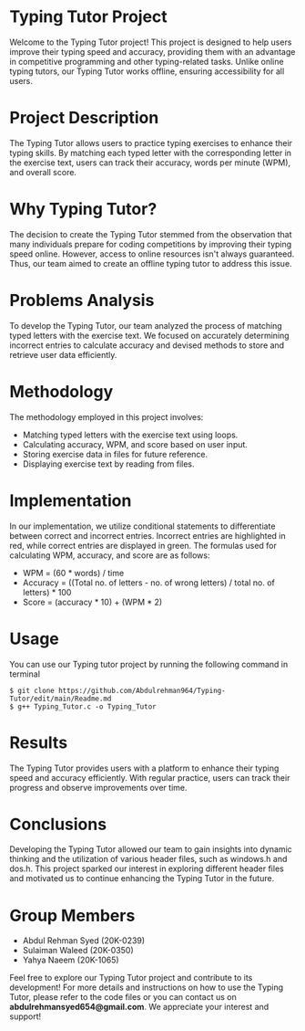# Typing Tutor Project

Welcome to the Typing Tutor project! This project is designed to help users improve their typing speed and accuracy, providing them with an advantage in competitive programming and other typing-related tasks. Unlike online typing tutors, our Typing Tutor works offline, ensuring accessibility for all users.

# Project Description
The Typing Tutor allows users to practice typing exercises to enhance their typing skills. By matching each typed letter with the corresponding letter in the exercise text, users can track their accuracy, words per minute (WPM), and overall score.

# Why Typing Tutor?
The decision to create the Typing Tutor stemmed from the observation that many individuals prepare for coding competitions by improving their typing speed online. However, access to online resources isn't always guaranteed. Thus, our team aimed to create an offline typing tutor to address this issue.

# Problems Analysis
To develop the Typing Tutor, our team analyzed the process of matching typed letters with the exercise text. We focused on accurately determining incorrect entries to calculate accuracy and devised methods to store and retrieve user data efficiently.

# Methodology

The methodology employed in this project involves:

 - Matching typed letters with the exercise text using loops.
 - Calculating accuracy, WPM, and score based on user input.
 - Storing exercise data in files for future reference.
 - Displaying exercise text by reading from files.

# Implementation
In our implementation, we utilize conditional statements to differentiate between correct and incorrect entries. Incorrect entries are highlighted in red, while correct entries are displayed in green. The formulas used for calculating WPM, accuracy, and score are as follows:

- WPM = (60 * words) / time
- Accuracy = ((Total no. of letters - no. of wrong letters) / total no. of letters) * 100
- Score = (accuracy * 10) + (WPM * 2)

# Usage
You can use our Typing tutor project by running the following command in terminal
```console
$ git clone https://github.com/Abdulrehman964/Typing-Tutor/edit/main/Readme.md
$ g++ Typing_Tutor.c -o Typing_Tutor
```

# Results
The Typing Tutor provides users with a platform to enhance their typing speed and accuracy efficiently. With regular practice, users can track their progress and observe improvements over time.

# Conclusions
Developing the Typing Tutor allowed our team to gain insights into dynamic thinking and the utilization of various header files, such as windows.h and dos.h. This project sparked our interest in exploring different header files and motivated us to continue enhancing the Typing Tutor in the future.

# Group Members

- Abdul Rehman Syed (20K-0239)
- Sulaiman Waleed (20K-0350)
- Yahya Naeem (20K-1065)

Feel free to explore our Typing Tutor project and contribute to its development!
For more details and instructions on how to use the Typing Tutor, please refer to the code files or you can contact us on __abdulrehmansyed654@gmail.com__. We appreciate your interest and support!
